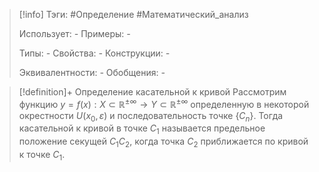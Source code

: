 > [!info]
> Тэги: #Определение #Математический_анализ  
> 
> Использует: *-*
> Примеры: *-*
> 
> Типы: *-*
> Свойства: *-*
> Конструкции: *-*
> 
> Эквивалентности: *-*
> Обобщения: *-*

> [!definition]+ Определение касательной к кривой
> Рассмотрим функцию $y = f(x):X \subset \mathbb{R^{\pm\infty}}\rightarrow Y \subset \mathbb{R^{\pm\infty}}$ определенную в некоторой окрестности $U(x_0, \varepsilon)$ и последовательность точке $\{C_n\}$. Тогда касательной к кривой в точке $C_1$ называется предельное положение секущей $C_1C_2$, когда точка $C_2$ приближается по кривой к точке $C_1$.